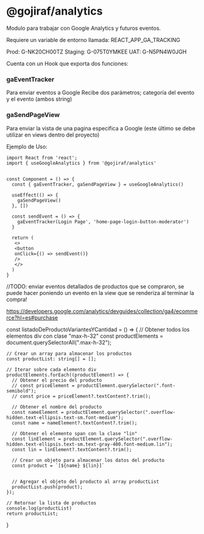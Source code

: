 # @gojiraf/analytics

Modulo para trabajar con Google Analytics y futuros eventos.

Requiere un variable de entorno llamada: REACT_APP_GA_TRACKING

Prod: G-NK20CH00TZ
Staging: G-075T0YMKEE
UAT: G-N5PN4W0JGH

Cuenta con un Hook que exporta dos funciones:

### gaEventTracker

Para enviar eventos a Google 
Recibe dos parámetros; categoría del evento y el evento (ambos string)

### gaSendPageView
Para enviar la vista de una pagina especifica a Google (este último se debe utilizar en views dentro del proyecto)



Ejemplo de Uso:

```
import React from 'react';
import { useGoogleAnalytics } from '@gojiraf/analytics'


const Component = () => {
  const { gaEventTracker, gaSendPageView } = useGoogleAnalytics()

  useEffect(() => {
    gaSendPageView()
  }, [])

  const sendEvent = () => {
    gaEventTracker(Login Page', 'home-page-login-button-moderator')
  }
 
  return (
   <>
   <button 
   onClick={() => sendEvent()}
   />
   </>
  )
}

```

//TODO:
enviar eventos detallados de productos que se compraron, se puede hacer poniendo un evento en la view que se renderiza al terminar la compra!


https://developers.google.com/analytics/devguides/collection/ga4/ecommerce?hl=es#purchase

 const listadoDeProductoVariantesYCantidad = () => {
    // Obtener todos los elementos div con clase "max-h-32"
    const productElements = document.querySelectorAll(".max-h-32");

    // Crear un array para almacenar los productos
    const productList: string[] = [];

    // Iterar sobre cada elemento div
    productElements.forEach((productElement) => {
      // Obtener el precio del producto
      // const priceElement = productElement.querySelector(".font-semibold");
      // const price = priceElement?.textContent?.trim();

      // Obtener el nombre del producto
      const nameElement = productElement.querySelector(".overflow-hidden.text-ellipsis.text-sm.font-medium");
      const name = nameElement?.textContent?.trim();

      // Obtener el elemento span con la clase "lin"
      const linElement = productElement.querySelector(".overflow-hidden.text-ellipsis.text-sm.text-gray-400.font-medium.lin");
      const lin = linElement?.textContent?.trim();

      // Crear un objeto para almacenar los datos del producto
      const product = `[${name} ${lin}]`


      // Agregar el objeto del producto al array productList
      productList.push(product);
    });

    // Retornar la lista de productos
    console.log(productList)
    return productList;
  }